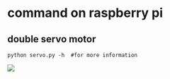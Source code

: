 # command on raspberry pi

## double servo motor
```viml
python servo.py -h  #for more information
```

[![](https://img.youtube.com/vi/S3QNFzmFdqs/0.jpg)](https://www.youtube.com/watch?v=S3QNFzmFdqs "view on youtube")


